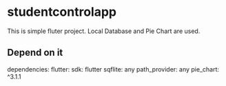 # studentcontrolapp

This is simple fluter project. Local Database and Pie Chart are used.

## Depend on it
dependencies:
  flutter:
    sdk: flutter
  sqflite: any
  path_provider: any
  pie_chart: ^3.1.1
